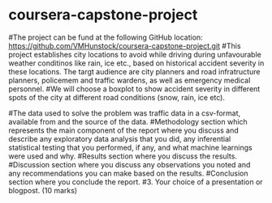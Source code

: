 # coursera-capstone-project
#The project can be fund at the following GitHub location: https://github.com/VMHunstock/coursera-capstone-project.git
#This project establishes city locations to avoid while driving during unfavourable weather conditinos like rain, ice etc., based on historical accident severity in these locations. The targt audience are city planners and road infratructure planners, policemem and traffic wardens, as well as emergency medical personnel. 
#We will choose a boxplot to show accident severity in different spots of the city at different road conditions (snow, rain, ice etc). 

#The data used to solve the problem was traffic data in a csv-format, available from and the source of the data.
#Methodology section which represents the main component of the report where you discuss and describe any exploratory data analysis that you did, any inferential statistical testing that you performed, if any, and what machine learnings were used and why.
#Results section where you discuss the results.
#Discussion section where you discuss any observations you noted and any recommendations you can make based on the results.
#Conclusion section where you conclude the report.
#3. Your choice of a presentation or blogpost. (10 marks)
